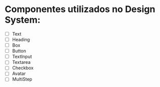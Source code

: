 # Componentes utilizados no Design System:

- [ ] Text
- [ ] Heading
- [ ] Box
- [ ] Button
- [ ] TextInput
- [ ] Textarea
- [ ] Checkbox
- [ ] Avatar
- [ ] MultiStep